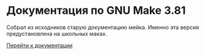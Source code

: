 # Документация по GNU Make 3.81

Собрал из исходников старую документацию мейка. Именно эта версия предустановлена на школьных маках.

[Перейти к документации](https://bgenia.github.io/make-3.81-docs/)
